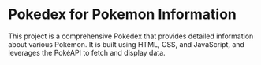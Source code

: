 # Pokedex for Pokemon Information

This project is a comprehensive Pokedex that provides detailed information about various Pokémon. It is built using HTML, CSS, and JavaScript, and leverages the PokéAPI to fetch and display data. 